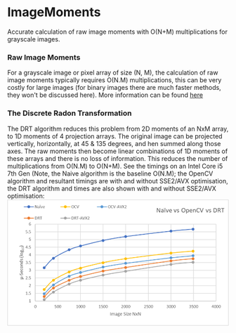 # ImageMoments
Accurate calculation of raw image moments with O(N+M) multiplications for grayscale images. 

### Raw Image Moments
For a grayscale image or pixel array of size (N, M), the calculation of raw image moments typically requires O(N.M) multiplications, this can be very costly for large images (for binary images there are much faster methods, they won't be discussed here). 
More information can be found [here](https://en.wikipedia.org/wiki/Image_moment)

### The Discrete Radon Transformation
The DRT algorithm reduces this problem from 2D moments of an NxM array, to 1D moments of 4 projection arrays. The original image can be projected vertically, horizontally, at 45 & 135 degrees, and hen summed along those axes. The raw moments then become linear combinations of 1D moments of these arrays and there is no loss of information. This reduces the number of multiplications from O(N.M) to O(N+M). See the timings on an Intel Core i5 7th Gen (Note, the Naive algorithm is the baseline O(N.M); the OpenCV algorithm and resultant timings are with and without SSE2/AVX optimisation, the DRT algorithm and times are also shown with and without SSE2/AVX optimisation: 
![Timings](https://github.com/wild-ig/drt_moments/raw/master/DRTvsOpenCV.png)